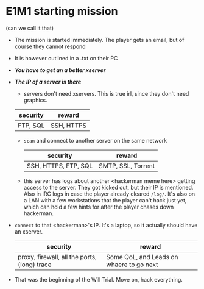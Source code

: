 # E1M1 starting mission

(can we call it that)

* The mission is started immediately. The player gets an email, but of course they cannot respond

* It is however outlined in a .txt on their PC

* ***You have to get an a better xserver***

* ***The IP of a server is there***

  * servers don't need xservers. This is true irl, since they don't need graphics.

  | security | reward     |
  | -------- | ---------- |
  | FTP, SQL | SSH, HTTPS |

  
  * `scan` and connect to another server on the same network

    | security             | reward             |
    | -------------------- | ------------------ |
    | SSH, HTTPS, FTP, SQL | SMTP, SSL, Torrent |

  * this server has logs about another \<hackerman meme here\> getting access to the server. They got kicked out, but their IP is mentioned. Also in IRC logs in case the player already cleared `/log/`. It's also on a LAN with a few workstations that the player can't hack just yet, which can hold a few hints for after the player chases down hackerman.

* `connect` to that \<hackerman\>'s IP. It's a laptop, so it actually should have an xserver.

  | security                                     | reward                                                       |
  | -------------------------------------------- | ------------------------------------------------------------ |
  | proxy, firewall, all the ports, (long) trace | Some QoL, and Leads on whaere to go next |

* That was the beginning of the Will Trial. Move on, hack everything.
